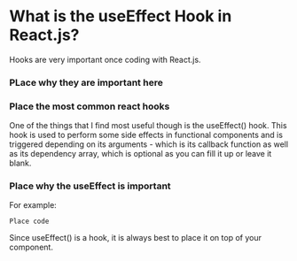 # What is the useEffect Hook in React.js?

Hooks are very important once coding with React.js.

### PLace why they are important here

### Place the most common react hooks

One of the things that I find most useful though is the useEffect() hook. This hook is used to perform some side effects in functional components and is triggered depending on its arguments - which is its callback function as well as its dependency array, which is optional as you can fill it up or leave it blank.

### Place why the useEffect is important

For example:

`Place code`

Since useEffect() is a hook, it is always best to place it on top of your component.
